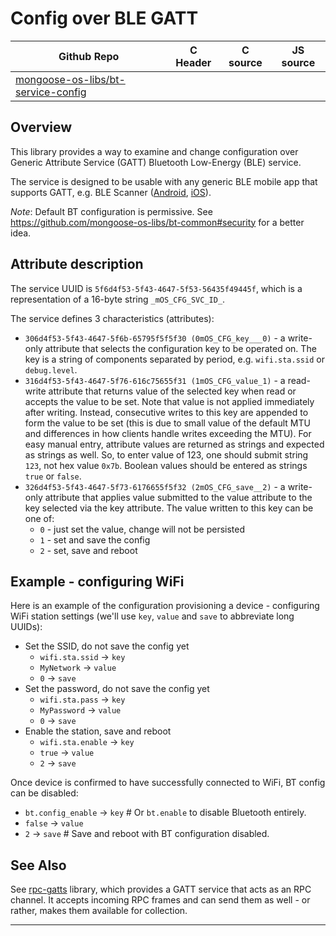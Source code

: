 # Config over BLE GATT
| Github Repo | C Header | C source  | JS source |
| ----------- | -------- | --------  | ----------------- |
| [mongoose-os-libs/bt-service-config](https://github.com/mongoose-os-libs/bt-service-config) | &nbsp; | &nbsp;  | &nbsp;         |



## Overview

This library provides a way to examine and change configuration over Generic Attribute Service (GATT) Bluetooth Low-Energy (BLE) service.

The service is designed to be usable with any generic BLE mobile app that supports GATT, e.g. BLE Scanner ([Android](https://play.google.com/store/apps/details?id=com.macdom.ble.blescanner), [iOS](https://itunes.apple.com/us/app/ble-scanner-4-0/id1221763603)).

*Note*: Default BT configuration is permissive. See https://github.com/mongoose-os-libs/bt-common#security for a better idea.

## Attribute description

The service UUID is `5f6d4f53-5f43-4647-5f53-56435f49445f`, which is a representation of a 16-byte string `_mOS_CFG_SVC_ID_`.

The service defines 3 characteristics (attributes):

 * `306d4f53-5f43-4647-5f6b-65795f5f5f30 (0mOS_CFG_key___0)` - a write-only attribute that selects the configuration key to be operated on. The key is a string of components separated by period, e.g. `wifi.sta.ssid` or `debug.level`.
 * `316d4f53-5f43-4647-5f76-616c75655f31 (1mOS_CFG_value_1)` - a read-write attribute that returns value of the selected key when read or accepts the value to be set. Note that value is not applied immediately after writing. Instead, consecutive writes to this key are appended to form the value to be set (this is due to small value of the default MTU and differences in how clients handle writes exceeding the MTU). For easy manual entry, attribute values are returned as strings and expected as strings as well. So, to enter value of 123, one should submit string `123`, not hex value `0x7b`. Boolean values should be entered as strings `true` or `false`.
 * `326d4f53-5f43-4647-5f73-6176655f5f32 (2mOS_CFG_save__2)` - a write-only attribute that applies value submitted to the value attribute to the key selected via the key attribute. The value written to this key can be one of:
   * `0` - just set the value, change will not be persisted
   * `1` - set and save the config
   * `2` - set, save and reboot

## Example - configuring WiFi

Here is an example of the configuration provisioning a device - configuring WiFi station settings (we'll use `key`, `value` and `save` to abbreviate long UUIDs):

  * Set the SSID, do not save the config yet
    * `wifi.sta.ssid` -> `key`
    * `MyNetwork` -> `value`
    * `0` -> `save`
  * Set the password, do not save the config yet
    * `wifi.sta.pass` -> `key`
    * `MyPassword` -> `value`
    * `0` -> `save`
  * Enable the station, save and reboot
    * `wifi.sta.enable` -> `key`
    * `true` -> `value`
    * `2` -> `save`

Once device is confirmed to have successfully connected to WiFi, BT config can be disabled:

  * `bt.config_enable` -> `key`  # Or `bt.enable` to disable Bluetooth entirely.
  * `false` -> `value`
  * `2` -> `save`  # Save and reboot with BT configuration disabled.

## See Also

See [rpc-gatts](https://github.com/mongoose-os-libs/rpc-gatts) library,
which provides a GATT service that acts as an RPC channel. It accepts incoming
RPC frames and can send them as well - or rather,
makes them available for collection.


 ----- 
